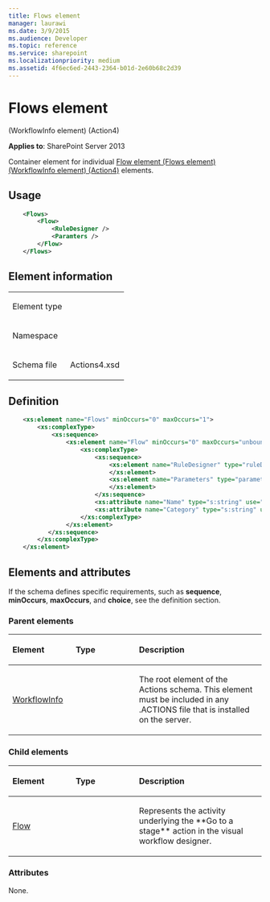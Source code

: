 ```yaml
---
title: Flows element
manager: laurawi
ms.date: 3/9/2015
ms.audience: Developer
ms.topic: reference
ms.service: sharepoint
ms.localizationpriority: medium
ms.assetid: 4f6ec6ed-2443-2364-b01d-2e60b68c2d39
---
```


# Flows element 

(WorkflowInfo element) (Action4)

**Applies to**: SharePoint Server 2013

Container element for individual [Flow element (Flows element) (WorkflowInfo element) (Action4)](flow-element-flows-elementworkflowinfo-elementaction4.md) elements.

## Usage

```XML
    <Flows>
        <Flow>
            <RuleDesigner />
            <Paramters />
        </Flow>
    </Flows>
```

## Element information

<table>
<colgroup>
<col width="50%" />
<col width="50%" />
</colgroup>
<tbody>
<tr class="odd">
<td align="left"><p><span class="label">Element type</span></p></td>
<td align="left"><p></p></td>
</tr>
<tr class="even">
<td align="left"><p><span class="label">Namespace</span></p></td>
<td align="left"><p></p></td>
</tr>
<tr class="odd">
<td align="left"><p><span class="label">Schema file</span></p></td>
<td align="left"><p>Actions4.xsd</p></td>
</tr>
</tbody>
</table>

## Definition

```XML
    <xs:element name="Flows" minOccurs="0" maxOccurs="1">
        <xs:complexType>
            <xs:sequence>
                <xs:element name="Flow" minOccurs="0" maxOccurs="unbounded">
                    <xs:complexType>
                        <xs:sequence>
                            <xs:element name="RuleDesigner" type="ruleDesignerType" minOccurs="1" maxOccurs="1">
                            </xs:element>  
                            <xs:element name="Parameters" type="parametersType" minOccurs="1"     maxOccurs="1">
                            </xs:element>  
                        </xs:sequence>
                        <xs:attribute name="Name" type="s:string" use="required" />
                        <xs:attribute name="Category" type="s:string" use="required" />
                    </xs:complexType>
                </xs:element>  
           </xs:sequence>
        </xs:complexType>
    </xs:element>  
```

## Elements and attributes

If the schema defines specific requirements, such as **sequence**, **minOccurs**, **maxOccurs**, and **choice**, see the definition section.

### Parent elements

<table>
<colgroup>
<col width="25%" />
<col width="25%" />
<col width="50%" />
</colgroup>
<thead>
<tr class="header">
<th align="left"><p>Element</p></th>
<th align="left"><p>Type</p></th>
<th align="left"><p>Description</p></th>
</tr>
</thead>
<tbody>
<tr class="odd">
<td align="left"><p><a href="workflowinfo-element-action4.md">WorkflowInfo</a></p></td>
<td align="left"><p></p></td>
<td align="left"><p>The root element of the Actions schema. This element must be included in any .ACTIONS file that is installed on the server.</p></td>
</tr>
</tbody>
</table>

### Child elements

<table>
<colgroup>
<col width="25%" />
<col width="25%" />
<col width="50%" />
</colgroup>
<thead>
<tr class="header">
<th align="left"><p>Element</p></th>
<th align="left"><p>Type</p></th>
<th align="left"><p>Description</p></th>
</tr>
</thead>
<tbody>
<tr class="odd">
<td align="left"><p><a href="flow-element-flows-elementworkflowinfo-elementaction4.md">Flow</a></p></td>
<td align="left"><p></p></td>
<td align="left"><p>Represents the activity underlying the **Go to a stage** action in the visual workflow designer.</p></td>
</tr>
</tbody>
</table>

### Attributes

None.








